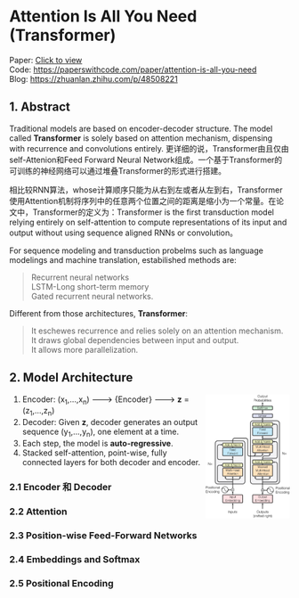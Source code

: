 # Attention Is All You Need (Transformer)

Paper: [Click to view](https://proceedings.neurips.cc/paper/2017/file/3f5ee243547dee91fbd053c1c4a845aa-Paper.pdf) <br/>
Code: https://paperswithcode.com/paper/attention-is-all-you-need <br/>
Blog: https://zhuanlan.zhihu.com/p/48508221

## 1. Abstract
Traditional models are based on encoder-decoder structure. The model called **Transformer** is solely based on attention mechanism, dispensing with recurrence and convolutions entirely. 更详细的说，Transformer由且仅由self-Attenion和Feed Forward Neural Network组成。一个基于Transformer的可训练的神经网络可以通过堆叠Transformer的形式进行搭建。

相比较RNN算法，whose计算顺序只能为从右到左或者从左到右，Transformer使用Attention机制将序列中的任意两个位置之间的距离是缩小为一个常量。在论文中，Transformer的定义为：Transformer is the first transduction model relying entirely on self-attention to compute representations of its input and output without using sequence aligned RNNs or convolution。

For sequence modeling and transduction probelms such as language modelings and machine translation, estabilished methods are:
> Recurrent neural networks <br/>LSTM-Long short-term memory <br/>Gated recurrent neural networks.

Different from those architectures, **Transformer**: 
> It eschewes recurrence and relies solely on an attention mechanism. <br/>It draws global dependencies between input and output. <br/>It allows more parallelization.

## 2. Model Architecture
<img align="right" src=https://github.com/ruiyangqin2016/paper_review/blob/main/image_segmentation/pic/transformer_1.jpeg width=30%>

1. Encoder: (x<sub>1</sub>,...,x<sub>n</sub>) ---> {Encoder} ---> **z** = (z<sub>1</sub>,...,z<sub>n</sub>)
2. Decoder: Given **z**, decoder generates an output sequence (y<sub>1</sub>,...,y<sub>n</sub>), one element at a time.
3. Each step, the model is **auto-regressive**.
4. Stacked self-attention, point-wise, fully connected layers for both decoder and encoder.

### 2.1 Encoder 和 Decoder

### 2.2 Attention

### 2.3 Position-wise Feed-Forward Networks

### 2.4 Embeddings and Softmax

### 2.5 Positional Encoding
